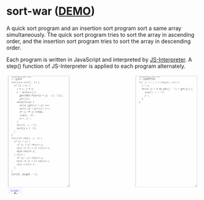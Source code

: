 # sort-war ([DEMO](https://abagames.github.io/sort-war/))

A quick sort program and an insertion sort program sort a same array simultaneously. The quick sort program tries to sort the array in ascending order, and the insertion sort program tries to sort the array in descending order.

Each program is written in JavaScript and interpreted by [JS-Interpreter](https://github.com/NeilFraser/JS-Interpreter). A step() function of JS-Interpreter is applied to each program alternately.

[![screenshot](docs/screenshots/quick_insertion.gif)](https://abagames.github.io/sort-war/)
